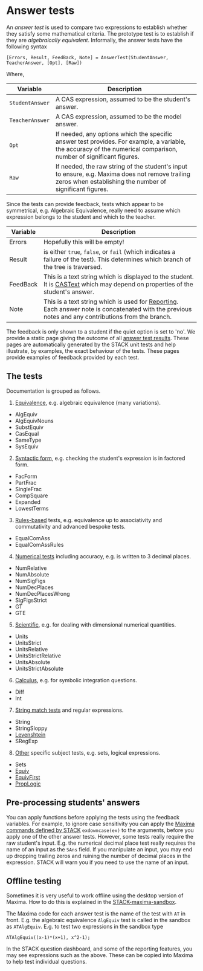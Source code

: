 # Answer tests

An _answer test_ is used to compare two expressions to establish whether they satisfy some mathematical criteria. The
prototype test is to establish if they are _algebraically equivalent_.  Informally, the answer tests have the following syntax

    [Errors, Result, FeedBack, Note] = AnswerTest(StudentAnswer, TeacherAnswer, [Opt], [Raw])

Where,

| Variable        | Description
| --------------- | --------------------------------------------------------------------------------------------------------------------------------------------------------
| `StudentAnswer`   | A CAS expression, assumed to be the student's answer.
| `TeacherAnswer`   | A CAS expression, assumed to be the model answer.
| `Opt`             | If needed, any options which the specific answer test provides. For example, a variable, the accuracy of the numerical comparison, number of significant figures.
| `Raw`             | If needed, the raw string of the student's input to ensure, e.g. Maxima does not remove trailing zeros when establishing the number of significant figures.

Since the tests can provide feedback, tests which appear to be symmetrical, e.g. Algebraic Equivalence, really need to assume which expression belongs to the student and which to the teacher.

| Variable  | Description
| --------- | ------------------------------------------------------------------------------------------------------------------------------------------------------------------
| Errors    | Hopefully this will be empty!
| Result    | is either `true`, `false`, or `fail` (which indicates a failure of the test).  This determines which branch of the tree is traversed.
| FeedBack  | This is a text string which is displayed to the student. It is [CASText](../CASText.md) which may depend on properties of the student's answer.
| Note      | This is a text string which is used for [Reporting](../../Maintaining/Reporting.md). Each answer note is concatenated with the previous notes and any contributions from the branch.

The feedback is only shown to a student if the quiet option is set to 'no'.  We provide a static page giving the outcome of all [answer test results](Results/index.md).  These pages are automatically generated by the STACK unit tests and help illustrate, by examples, the exact behaviour of the tests.  These pages provide examples of feedback provided by each test.

## The tests

Documentation is grouped as follows.

1. [Equivalence](Equivalence.md), e.g. algebraic equivalence (many variations).
  * AlgEquiv
  * AlgEquivNouns
  * SubstEquiv
  * CasEqual
  * SameType
  * SysEquiv
2. [Syntactic form](Form.md), e.g. checking the student's expression is in factored form.
  * FacForm
  * PartFrac
  * SingleFrac
  * CompSquare
  * Expanded
  * LowestTerms
3. [Rules-based](Rule_based.md) tests, e.g. equivalence up to associativity and commutativity and advanced bespoke tests.
  * EqualComAss
  * EqualComAssRules
4. [Numerical tests](Numerical.md) including accuracy, e.g. is written to 3 decimal places.
  * NumRelative
  * NumAbsolute
  * NumSigFigs
  * NumDecPlaces
  * NumDecPlacesWrong
  * SigFigsStrict
  * GT
  * GTE
5. [Scientific](../../Topics/Units.md), e.g. for dealing with dimensional numerical quantities.
  * Units
  * UnitsStrict
  * UnitsRelative
  * UnitsStrictRelative
  * UnitsAbsolute
  * UnitsStrictAbsolute
6. [Calculus](Calculus.md), e.g. for symbolic integration questions.
  * Diff
  * Int
7. [String match tests](String.md) and regular expressions.
  * String
  * StringSloppy
  * [Levenshtein](../../Topics/Levenshtein_distance.md)
  * SRegExp
8. [Other](Other.md) specific subject tests, e.g. sets, logical expressions.
  * Sets
  * [Equiv](../../Specialist_tools/Equivalence_reasoning/index.md)
  * [EquivFirst](../../Specialist_tools/Equivalence_reasoning/index.md)
  * [PropLogic](../../Topics/Propositional_Logic.md)

## Pre-processing students' answers ##

You can apply functions before applying the tests using the feedback variables.  For example, to ignore case sensitivity you can apply the [Maxima commands defined by STACK](../../CAS/Maxima_background.md#Maxima_commands_defined_by_STACK) `exdowncase(ex)` to the arguments, before you apply one of the other answer tests. However, some tests really require the raw student's input.  E.g. the numerical decimal place test really requires the name of an input as the `SAns` field.  If you manipulate an input, you may end up dropping trailing zeros and ruining the number of decimal places in the expression.  STACK will warn you if you need to use the name of an input.

## Offline testing ##

Sometimes it is very useful to work offline using the desktop version of Maxima.  How to do this is explained in the [STACK-maxima-sandbox](../../CAS/STACK-Maxima_sandbox.md).

The Maxima code for each answer test is the name of the test with `AT` in front.  E.g. the algebraic equivalence `AlgEquiv` test is called in the sandbox as `ATAlgEquiv`.  E.g. to test two expressions in the sandbox type

    ATAlgEquiv((x-1)*(x+1), x^2-1);

In the STACK question dashboard, and some of the reporting features, you may see expressions such as the above.  These can be copied into Maxima to help test individual questions.

